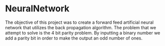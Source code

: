 # NeuralNetwork
The objective of this project was to create a forward feed artificial neural network that utilizes the back propagation algorithm.
The problem that we attempt to solve is the 4 bit parity problem. By inputting a binary number we add a parity bit in order to make the output an odd number of ones.
